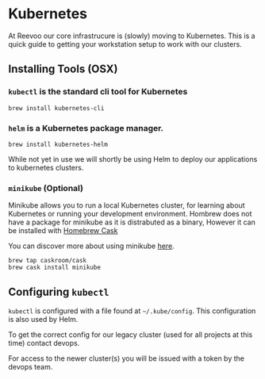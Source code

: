 # Kubernetes

At Reevoo our core infrastrucure is (slowly) moving to Kubernetes. This is a quick guide to getting your workstation setup to work with our clusters.

## Installing Tools (OSX)

### `kubectl` is the standard cli tool for Kubernetes

```
brew install kubernetes-cli
```

### `helm` is a Kubernetes package manager.


```
brew install kubernetes-helm
```

While not yet in use we will shortly be using Helm to deploy our applications to kubernetes clusters.

### `minikube` (Optional)

Minikube allows you to run a local Kubernetes cluster, for learning about Kubernetes or running your development environment.
Hombrew does not have a package for minikube as it is distrabuted as a binary, However it can be installed with [Homebrew Cask](https://caskroom.github.io/)

You can discover more about using minikube [here](https://github.com/kubernetes/minikube).

```
brew tap caskroom/cask
brew cask install minikube
```

## Configuring `kubectl`

`kubectl` is configured with a file found at `~/.kube/config`. This configuration is also used by Helm.

To get the correct config for our legacy cluster (used for all projects at this time) contact devops.

For access to the newer cluster(s) you will be issued with a token by the devops team.
